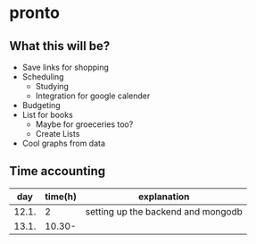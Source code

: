 # pronto

## What this will be?

* Save links for shopping
* Scheduling
  * Studying
  * Integration for google calender
* Budgeting
* List for books
  * Maybe for groeceries too?
  * Create Lists
* Cool graphs from data

## Time accounting

| day   | time(h)  | explanation |
|-------|-------|-------------|
| 12.1. | 2 |setting up the backend and mongodb|
|13.1.|10.30-||
